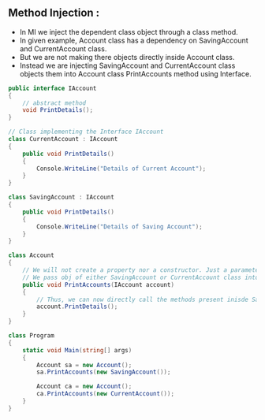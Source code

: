 ## Method Injection :

- In MI we inject the dependent class object through a class method.
- In given example, Account class has a dependency on SavingAccount and CurrentAccount class.
- But we are not making there objects directly inside Account class.
- Instead we are injecting SavingAccount and CurrentAccount class objects them into Account class PrintAccounts method using Interface.

```csharp
public interface IAccount
{
    // abstract method
    void PrintDetails();
}

// Class implementing the Interface IAccount
class CurrentAccount : IAccount
{
    public void PrintDetails()
    {
        Console.WriteLine("Details of Current Account");
    }
}

class SavingAccount : IAccount
{
    public void PrintDetails()
    {
        Console.WriteLine("Details of Saving Account");
    }
}

class Account
{
    // We will not create a property nor a constructor. Just a parameterized method for Method Injection which accepts a parameter of type IAccount.
    // We pass obj of either SavingAccount or CurrentAccount class into it.
    public void PrintAccounts(IAccount account)
    {
        // Thus, we can now directly call the methods present inisde SavingAccount or CurrentAccount class.
        account.PrintDetails();
    }
}

class Program
{
    static void Main(string[] args)
    {
        Account sa = new Account();
        sa.PrintAccounts(new SavingAccount());

        Account ca = new Account();
        ca.PrintAccounts(new CurrentAccount());
    }
}

```
